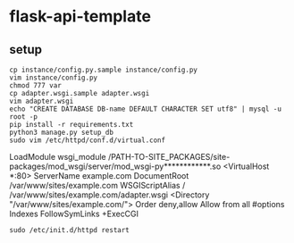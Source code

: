 # flask-api-template

## setup ##

```
cp instance/config.py.sample instance/config.py
vim instance/config.py
chmod 777 var
cp adapter.wsgi.sample adapter.wsgi
vim adapter.wsgi
echo "CREATE DATABASE DB-name DEFAULT CHARACTER SET utf8" | mysql -u root -p
pip install -r requirements.txt
python3 manage.py setup_db
sudo vim /etc/httpd/conf.d/virtual.conf
```
LoadModule wsgi_module /PATH-TO-SITE_PACKAGES/site-packages/mod_wsgi/server/mod_wsgi-py************.so
<VirtualHost *:80>
  ServerName example.com
  DocumentRoot /var/www/sites/example.com
  WSGIScriptAlias / /var/www/sites/example.com/adapter.wsgi
  <Directory "/var/www/sites/example.com/">
    Order deny,allow
    Allow from all
    #options Indexes FollowSymLinks +ExecCGI
  </Directory>
</VirtualHost>
```
sudo /etc/init.d/httpd restart

